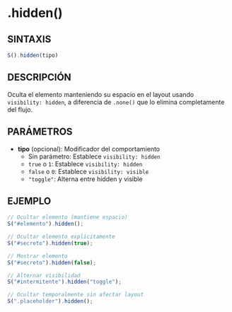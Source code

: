 # .hidden()

## SINTAXIS
```javascript
S().hidden(tipo)
```

## DESCRIPCIÓN
Oculta el elemento manteniendo su espacio en el layout usando `visibility: hidden`, a diferencia de `.none()` que lo elimina completamente del flujo.

## PARÁMETROS
- **tipo** (opcional): Modificador del comportamiento
  - Sin parámetro: Establece `visibility: hidden`
  - `true` o `1`: Establece `visibility: hidden`
  - `false` o `0`: Establece `visibility: visible`
  - `"toggle"`: Alterna entre hidden y visible

## EJEMPLO
```javascript
// Ocultar elemento (mantiene espacio)
S("#elemento").hidden();

// Ocultar elemento explícitamente
S("#secreto").hidden(true);

// Mostrar elemento
S("#secreto").hidden(false);

// Alternar visibilidad
S("#intermitente").hidden("toggle");

// Ocultar temporalmente sin afectar layout
S(".placeholder").hidden();
```